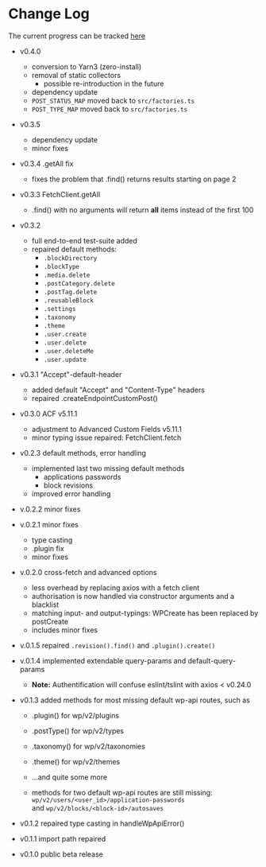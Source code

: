 # Change Log

The current progress can be tracked [here](https://github.com/dkress59/wordpress-api-client/projects/1)

- v0.4.0
  - conversion to Yarn3 (zero-install)
  - removal of static collectors
    - possible re-introduction in the future
  - dependency update
  - `POST_STATUS_MAP` moved back to `src/factories.ts`
  - `POST_TYPE_MAP` moved back to `src/factories.ts`

- v0.3.5
  - dependency update
  - minor fixes

- v0.3.4 .getAll fix
  - fixes the problem that .find() returns results starting on page 2

- v0.3.3 FetchClient.getAll
  - .find() with no arguments will return **all** items instead of the first 100

- v0.3.2
  - full end-to-end test-suite added
  - repaired default methods:
    - `.blockDirectory`
    - `.blockType`
    - `.media.delete`
    - `.postCategory.delete`
    - `.postTag.delete`
    - `.reusableBlock`
    - `.settings`
    - `.taxonomy`
    - `.theme`
    - `.user.create`
    - `.user.delete`
    - `.user.deleteMe`
    - `.user.update`

- v0.3.1 "Accept"-default-header
  - added default "Accept" and "Content-Type" headers
  - repaired .createEndpointCustomPost()

- v0.3.0 ACF v5.11.1
  - adjustment to Advanced Custom Fields v5.11.1
  - minor typing issue repaired: FetchClient.fetch

- v0.2.3 default methods, error handling
  - implemented last two missing default methods
    - applications passwords
    - block revisions
  - improved error handling

- v.0.2.2 minor fixes

- v.0.2.1 minor fixes
  - type casting
  - .plugin fix
  - minor fixes

- v.0.2.0 cross-fetch and advanced options
  - less overhead by replacing axios with a fetch client
  - authorisation is now handled via constructor arguments and a blacklist
  - matching input- and output-typings: WPCreate has been replaced by postCreate
  - includes minor fixes

- v.0.1.5 repaired `.revision().find()` and `.plugin().create()`

- v.0.1.4 implemented extendable query-params and default-query-params
  - **Note:** Authentification will confuse eslint/tslint with axios < v0.24.0

- v0.1.3 added methods for most missing default wp-api routes, such as
  - .plugin() for wp/v2/plugins
  - .postType() for wp/v2/types
  - .taxonomy() for wp/v2/taxonomies
  - .theme() for wp/v2/themes
  - …and quite some more

  - methods for two default wp-api routes are still missing:
    <br />`wp/v2/users/<user_id>/application-passwords`
    <br />and `wp/v2/blocks/<block-id>/autosaves`

- v0.1.2 repaired type casting in handleWpApiError()

- v0.1.1 import path repaired

- v0.1.0 public beta release
